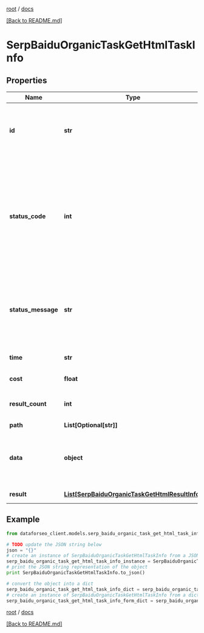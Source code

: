 [root](./../ "root") / [docs](./ "docs")

[[Back to README.md]](./../README.md "[Back to README.md]")

# SerpBaiduOrganicTaskGetHtmlTaskInfo

## Properties

Name | Type | Description | Notes
------------ | ------------- | ------------- | -------------
**id** | **str** | task identifier unique task identifier in our system in the UUID format | [optional]
**status_code** | **int** | status code of the task generated by DataForSEO, can be within the following range: 10000-60000 you can find the full list of the response codes here | [optional]
**status_message** | **str** | informational message of the task you can find the full list of general informational messages here | [optional]
**time** | **str** | execution time, seconds | [optional]
**cost** | **float** | total tasks cost, USD | [optional]
**result_count** | **int** | number of elements in the result array | [optional]
**path** | **List[Optional[str]]** | URL path | [optional]
**data** | **object** | contains the same parameters that you specified in the POST request | [optional]
**result** | [**List[SerpBaiduOrganicTaskGetHtmlResultInfo]**](SerpBaiduOrganicTaskGetHtmlResultInfo.md) | array of results | [optional]

## Example

```python
from dataforseo_client.models.serp_baidu_organic_task_get_html_task_info import SerpBaiduOrganicTaskGetHtmlTaskInfo

# TODO update the JSON string below
json = "{}"
# create an instance of SerpBaiduOrganicTaskGetHtmlTaskInfo from a JSON string
serp_baidu_organic_task_get_html_task_info_instance = SerpBaiduOrganicTaskGetHtmlTaskInfo.from_json(json)
# print the JSON string representation of the object
print SerpBaiduOrganicTaskGetHtmlTaskInfo.to_json()

# convert the object into a dict
serp_baidu_organic_task_get_html_task_info_dict = serp_baidu_organic_task_get_html_task_info_instance.to_dict()
# create an instance of SerpBaiduOrganicTaskGetHtmlTaskInfo from a dict
serp_baidu_organic_task_get_html_task_info_form_dict = serp_baidu_organic_task_get_html_task_info.from_dict(serp_baidu_organic_task_get_html_task_info_dict)
```

  

[root](./../ "root") / [docs](./ "docs")

[[Back to README.md]](./../README.md "[Back to README.md]")